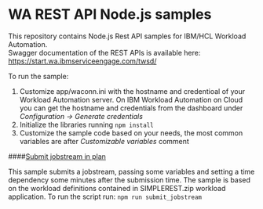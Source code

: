 # WA REST API Node.js samples
This repository contains Node.js Rest API samples for IBM/HCL Workload Automation.  
Swagger documentation of the REST APIs is available here: https://start.wa.ibmserviceengage.com/twsd/

To run the sample:

1. Customize app/waconn.ini with the hostname and credentioal of your Workload Automation server. On IBM Workload Automation on Cloud you can get the hostname and credentials from the dashboard under *Configuration -> Generate credentials*
2. Initialize the libraries running `npm install`
2. Customize the sample code based on your needs, the most common variables are after *Customizable variables* comment

####[Submit jobstream in plan](https://github.com/WAdev0/WA_REST_API_Node_samples/blob/master/app/submit_jobstream.js)

This sample submits a jobstream, passing some variables and setting a time dependency some minutes after the submission time. The sample is based on the workload definitions contained in SIMPLEREST.zip workload application.
To run the script run: `npm run submit_jobstream`
